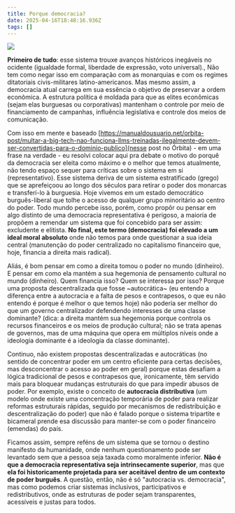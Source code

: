```yaml
---
title: Porque democracia?
date: 2025-04-16T18:48:16.936Z
tags: []
---
```


![](https://manualdousuario.net/wp-content/uploads/orbita/2024/12/49141_1735487357.jpg)

**Primeiro de tudo**: esse sistema trouxe avanços históricos inegáveis no ocidente (igualdade formal, liberdade de expressão, voto universal)., Não tem como negar isso em comparação com as monarquias e com os regimes ditatoriais civis-militares latino-americanos. Mas mesmo assim,  a democracia atual carrega em sua essência o objetivo de preservar a ordem econômica. A estrutura política é moldada para que as elites econômicas (sejam elas burguesas ou corporativas) mantenham o controle por meio de financiamento de campanhas, influência legislativa e controle dos meios de comunicação.

Com isso em mente e baseado [https://manualdousuario.net/orbita-post/multar-a-big-tech-nao-funciona-llms-treinadas-ilegalmente-devem-ser-convertidas-para-o-dominio-publico](nesse post no Órbita) - em uma frase na verdade - eu resolvi colocar aqui pra debate o motivo do porquê da democracia ser eleita como máximo e o melhor que temos atualmente, não tendo espaço sequer para críticas sobre o sistema em si (representativo). Esse sistema deriva de um sistema estratificado (grego) que se aprefeiçoou ao longo dos séculos para retirar o poder dos monarcas e transferí-lo à burguesia. Hoje vivemos em um estado democrático burguês-liberal que tolhe o acesso de qualquer grupo minoritário ao centro do poder. Todo mundo percebe isso, porém, como propôr ou pensar em algo distinto de uma democracia representativa é perigoso, a maioria de propõem a remendar um sistema que foi concebido para ser assim: excludente e elitista. **No final, este termo (democracia) foi elevado a um ideal moral absoluto** onde não temos para onde questionar a sua ideia central (manutenção do poder centralizado no capitalismo financeiro que, hoje, financia a direita mais radical).

Aliás, é bom pensar em como a direita tomou o poder no mundo (dinheiro). E pensar em como ela mantém a sua hegemonia de pensamento cultural no mundo (dinheiro). Quem financia isso? Quem se interessa por isso? Porque uma proposta descentralizada que fosse ~autocrática~ (eu entendo a diferença entre a autocracia e a falta de pesos e contrapesos, o que eu não entendo é porque é melhor o que temos hoje) não poderia ser melhor do que um governo centralizador defendendo interesses de uma classe dominante? (dica: a direita mantém sua hegemonia porque controla os recursos financeiros e os meios de produção cultural; não se trata apenas de governos, mas de uma máquina que opera em múltiplos níveis onde a ideologia dominante é a ideologia da classe dominante).

Continuo, não existem propostas descentralizadas e autocráticas (no sentido de concentrar poder em um centro eficiente para certas decisões, mas desconcentrar o acesso ao poder em geral) porque estas desafiam a lógica tradicional de pesos e contrapesos que, ironicamente, têm servido mais para bloquear mudanças estruturais do que para impedir abusos de poder. Por exemplo, existe o conceito de **autocracia distributiva** (um modelo onde existe uma concentração temporária de poder para realizar reformas estruturais rápidas, seguido por mecanismos de redistribuição e descentralização do poder) que não é falado porque o sistema tripartite e bicameral prende esa discussão para manter-se com o poder financeiro (emendas) do país.

Ficamos assim, sempre reféns de um sistema que se tornou o destino manifesto da humanidade, onde nenhum questionamento pode ser levantado sem que a pessoa seja taxada como moralmente inferior. **Não é que a democracia representativa seja intrinsecamente superior**, mas que **ela foi historicamente projetada para ser aceitável dentro de um contexto de poder burguês**. A questão, então, não é só "autocracia vs. democracia", mas como podemos criar sistemas inclusivos, participativos e redistributivos, onde as estruturas de poder sejam transparentes, acessíveis e justas para todos.
